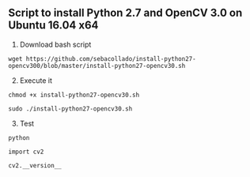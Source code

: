 ## Script to install Python 2.7 and OpenCV 3.0 on Ubuntu 16.04 x64

1. Download bash script

`
wget https://github.com/sebacollado/install-python27-opencv300/blob/master/install-python27-opencv30.sh
`

2. Execute it

`chmod +x install-python27-opencv30.sh`

`sudo ./install-python27-opencv30.sh`

3. Test

`python`

`import cv2`

`cv2.__version__`
